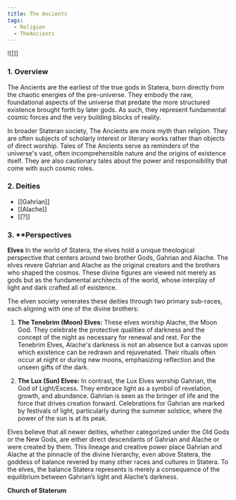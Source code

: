 ```yaml
---
title: The Ancients
tags:
  - Religion
  - TheAncients
---
```

![[]]
### 1. **Overview**

The Ancients are the earliest of the true gods in Statera, born directly from the chaotic energies of the pre-universe. They embody the raw, foundational aspects of the universe that predate the more structured existence brought forth by later gods. As such, they represent fundamental cosmic forces and the very building blocks of reality. 

In broader Stateran society, The Ancients are more myth than religion. They are often subjects of scholarly interest or literary works rather than objects of direct worship. Tales of The Ancients serve as reminders of the universe's vast, often incomprehensible nature and the origins of existence itself. They are also cautionary tales about the power and responsibility that come with such cosmic roles.

### 2. **Deities**

- [[Gahrian]]
- [[Alache]]
- [[?]]

### 3. **Perspectives

**Elves**
In the world of Statera, the elves hold a unique theological perspective that centers around two brother Gods, Gahrian and Alache. The elves revere Gahrian and Alache as the original creators and the brothers who shaped the cosmos. These divine figures are viewed not merely as gods but as the fundamental architects of the world, whose interplay of light and dark crafted all of existence.

The elven society venerates these deities through two primary sub-races, each aligning with one of the divine brothers:

1. **The Tenebrim (Moon) Elves:** These elves worship Alache, the Moon God. They celebrate the protective qualities of darkness and the concept of the night as necessary for renewal and rest. For the Tenebrim Elves, Alache's darkness is not an absence but a canvas upon which existence can be redrawn and rejuvenated. Their rituals often occur at night or during new moons, emphasizing reflection and the unseen gifts of the dark.

2. **The Lux (Sun) Elves:** In contrast, the Lux Elves worship Gahrian, the God of Light/Excess. They embrace light as a symbol of revelation, growth, and abundance. Gahrian is seen as the bringer of life and the force that drives creation forward. Celebrations for Gahrian are marked by festivals of light, particularly during the summer solstice, where the power of the sun is at its peak.

Elves believe that all newer deities, whether categorized under the Old Gods or the New Gods, are either direct descendants of Gahrian and Alache or were created by them. This lineage and creative power place Gahrian and Alache at the pinnacle of the divine hierarchy, even above Statera, the goddess of balance revered by many other races and cultures in Statera. To the elves, the balance Statera represents is merely a consequence of the equilibrium between Gahrian’s light and Alache’s darkness.

**Church of Staterum**
